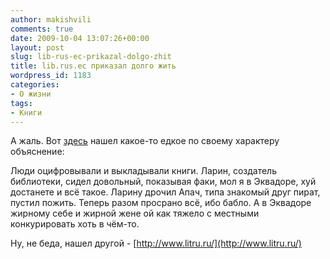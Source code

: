 ```yaml
---
author: makishvili
comments: true
date: 2009-10-04 13:07:26+00:00
layout: post
slug: lib-rus-ec-prikazal-dolgo-zhit
title: lib.rus.ec приказал долго жить
wordpress_id: 1183
categories:
- О жизни
tags:
- Книги
---
```


А жаль.
Вот [здесь](http://anton3.livejournal.com/175376.html) нашел какое-то едкое по своему характеру объяснение:


> 
Люди оцифровывали и выкладывали книги. Ларин, создатель библиотеки, сидел довольный, показывая факи, мол я в Эквадоре, хуй достанете и всё такое. Ларину дрочил Апач, типа знакомый друг пират, пустил пожить. Теперь разом просрано всё, ибо бабло. А в Эквадоре жирному себе и жирной жене ой как тяжело с местными конкурировать хоть в чём-то.



Ну, не беда, нашел другой - [http://www.litru.ru/](http://www.litru.ru/)
